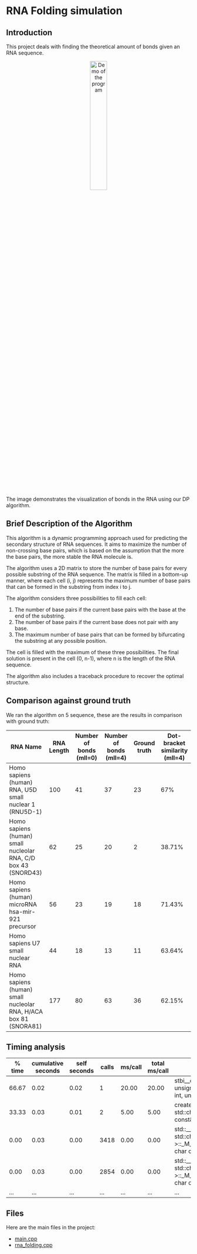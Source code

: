 # RNA Folding simulation

## Introduction

This project deals with finding the theoretical amount of bonds given an RNA sequence.

<div style="text-align:center;"><img src="demo.png" alt="Demo of the program" style="width:30%;"></div>

The image demonstrates the visualization of bonds in the RNA using our DP algorithm.

## Brief Description of the Algorithm

This algorithm is a dynamic programming approach used for predicting the secondary structure of RNA sequences. It aims to maximize the number of non-crossing base pairs, which is based on the assumption that the more the base pairs, the more stable the RNA molecule is.

The algorithm uses a 2D matrix to store the number of base pairs for every possible substring of the RNA sequence. The matrix is filled in a bottom-up manner, where each cell (i, j) represents the maximum number of base pairs that can be formed in the substring from index i to j.

The algorithm considers three possibilities to fill each cell:

1. The number of base pairs if the current base pairs with the base at the end of the substring.
2. The number of base pairs if the current base does not pair with any base.
3. The maximum number of base pairs that can be formed by bifurcating the substring at any possible position.

The cell is filled with the maximum of these three possibilities. The final solution is present in the cell (0, n-1), where n is the length of the RNA sequence.

The algorithm also includes a traceback procedure to recover the optimal structure.

## Comparison against ground truth

We ran the algorithm on 5 sequence, these are the results in comparison with ground truth:

| RNA Name                                                         | RNA Length | Number of bonds (mll=0) | Number of bonds (mll=4) | Ground truth | Dot-bracket similarity (mll=4) |
| ---------------------------------------------------------------- | ---------- | ----------------------- | ----------------------- | ------------ | ------------------------------ |
| Homo sapiens (human) RNA, U5D small nuclear 1 (RNU5D-1)          | 100        | 41                      | 37                      | 23           | 67%                            |
| Homo sapiens (human) small nucleolar RNA, C/D box 43 (SNORD43)   | 62         | 25                      | 20                      | 2            | 38.71%                         |
| Homo sapiens (human) microRNA hsa-mir-921 precursor              | 56         | 23                      | 19                      | 18           | 71.43%                         |
| Homo sapiens U7 small nuclear RNA                                | 44         | 18                      | 13                      | 11           | 63.64%                         |
| Homo sapiens (human) small nucleolar RNA, H/ACA box 81 (SNORA81) | 177        | 80                      | 63                      | 36           | 62.15%                         |

## Timing analysis
| % time | cumulative seconds | self seconds | calls | ms/call | total ms/call | name                                                                                                                                                  |
| ------ | ------------------ | ------------ | ----- | ------- | ------------- | ----------------------------------------------------------------------------------------------------------------------------------------------------- |
| 66.67  | 0.02               | 0.02         | 1     | 20.00   | 20.00         | stbi__create_png_image_raw(stbi__png*, unsigned char*, unsigned int, int, unsigned int, unsigned int, int, int)                                       |
| 33.33  | 0.03               | 0.01         | 2     | 5.00    | 5.00          | create_matrix(std::__cxx11::basic_string<char, std::char_traits<char>, std::allocator<char> > const&, int const&)                                     |
| 0.00   | 0.03               | 0.00         | 3418  | 0.00    | 0.00          | std::__cxx11::basic_string<char, std::char_traits<char>, std::allocator<char> >::_M_replace(unsigned long, unsigned long, char const*, unsigned long) |
| 0.00   | 0.03               | 0.00         | 2854  | 0.00    | 0.00          | std::__cxx11::basic_string<char, std::char_traits<char>, std::allocator<char> >::_M_mutate(unsigned long, unsigned long, char const*, unsigned long)  |
| ...    | ...                | ...          | ...   | ...     | ...           | ...                                                                                                                                                   |

## Files

Here are the main files in the project:

- [main.cpp](main_8cpp.html)
- [rna_folding.cpp](rna__folding_8hh.html)